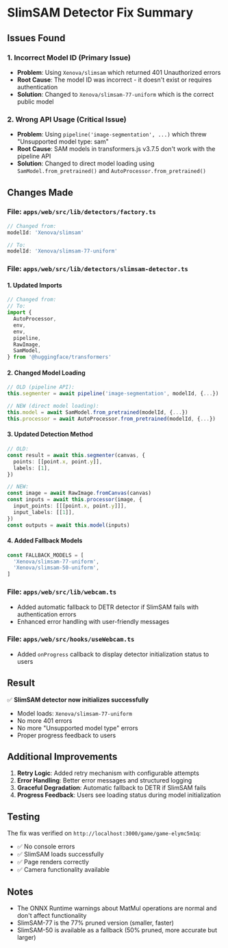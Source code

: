 # SlimSAM Detector Fix Summary

## Issues Found

### 1. **Incorrect Model ID** (Primary Issue)

- **Problem**: Using `Xenova/slimsam` which returned 401 Unauthorized errors
- **Root Cause**: The model ID was incorrect - it doesn't exist or requires authentication
- **Solution**: Changed to `Xenova/slimsam-77-uniform` which is the correct public model

### 2. **Wrong API Usage** (Critical Issue)

- **Problem**: Using `pipeline('image-segmentation', ...)` which threw "Unsupported model type: sam"
- **Root Cause**: SAM models in transformers.js v3.7.5 don't work with the pipeline API
- **Solution**: Changed to direct model loading using `SamModel.from_pretrained()` and `AutoProcessor.from_pretrained()`

## Changes Made

### File: `apps/web/src/lib/detectors/factory.ts`

```typescript
// Changed from:
modelId: 'Xenova/slimsam'

// To:
modelId: 'Xenova/slimsam-77-uniform'
```

### File: `apps/web/src/lib/detectors/slimsam-detector.ts`

#### 1. Updated Imports

```typescript
// Changed from:
// To:
import {
  AutoProcessor,
  env,
  env,
  pipeline,
  RawImage,
  SamModel,
} from '@huggingface/transformers'
```

#### 2. Changed Model Loading

```typescript
// OLD (pipeline API):
this.segmenter = await pipeline('image-segmentation', modelId, {...})

// NEW (direct model loading):
this.model = await SamModel.from_pretrained(modelId, {...})
this.processor = await AutoProcessor.from_pretrained(modelId, {...})
```

#### 3. Updated Detection Method

```typescript
// OLD:
const result = await this.segmenter(canvas, {
  points: [[point.x, point.y]],
  labels: [1],
})

// NEW:
const image = await RawImage.fromCanvas(canvas)
const inputs = await this.processor(image, {
  input_points: [[[point.x, point.y]]],
  input_labels: [[1]],
})
const outputs = await this.model(inputs)
```

#### 4. Added Fallback Models

```typescript
const FALLBACK_MODELS = [
  'Xenova/slimsam-77-uniform',
  'Xenova/slimsam-50-uniform',
]
```

### File: `apps/web/src/lib/webcam.ts`

- Added automatic fallback to DETR detector if SlimSAM fails with authentication errors
- Enhanced error handling with user-friendly messages

### File: `apps/web/src/hooks/useWebcam.ts`

- Added `onProgress` callback to display detector initialization status to users

## Result

✅ **SlimSAM detector now initializes successfully**

- Model loads: `Xenova/slimsam-77-uniform`
- No more 401 errors
- No more "Unsupported model type" errors
- Proper progress feedback to users

## Additional Improvements

1. **Retry Logic**: Added retry mechanism with configurable attempts
2. **Error Handling**: Better error messages and structured logging
3. **Graceful Degradation**: Automatic fallback to DETR if SlimSAM fails
4. **Progress Feedback**: Users see loading status during model initialization

## Testing

The fix was verified on `http://localhost:3000/game/game-elymc5m1q`:

- ✅ No console errors
- ✅ SlimSAM loads successfully
- ✅ Page renders correctly
- ✅ Camera functionality available

## Notes

- The ONNX Runtime warnings about MatMul operations are normal and don't affect functionality
- SlimSAM-77 is the 77% pruned version (smaller, faster)
- SlimSAM-50 is available as a fallback (50% pruned, more accurate but larger)
